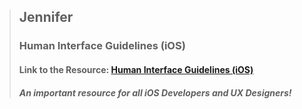 > ## Jennifer
> ### Human Interface Guidelines (iOS)
> #### Link to the Resource: [Human Interface Guidelines (iOS)](https://developer.apple.com/design/human-interface-guidelines/ios/overview/themes/)
> ##### An important resource for all iOS Developers and UX Designers!
